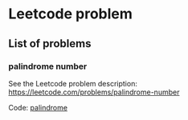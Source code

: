 # Leetcode problem
## List of problems
### palindrome number

See the Leetcode problem description: 
https://leetcode.com/problems/palindrome-number

Code: [palindrome](palindrome_number.py)
